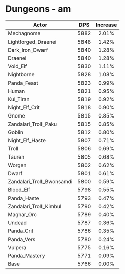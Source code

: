 # Dungeons - am
| Actor | DPS | Increase |
|---|:---:|:---:|
|Mechagnome|5882|2.01%|
|Lightforged_Draenei|5848|1.42%|
|Dark_Iron_Dwarf|5840|1.28%|
|Draenei|5840|1.28%|
|Void_Elf|5830|1.11%|
|Nightborne|5828|1.08%|
|Panda_Feast|5823|0.99%|
|Human|5821|0.95%|
|Kul_Tiran|5819|0.92%|
|Night_Elf_Crit|5818|0.90%|
|Gnome|5815|0.85%|
|Zandalari_Troll_Paku|5815|0.85%|
|Goblin|5812|0.80%|
|Night_Elf_Haste|5807|0.71%|
|Troll|5806|0.69%|
|Tauren|5805|0.68%|
|Worgen|5802|0.62%|
|Dwarf|5801|0.61%|
|Zandalari_Troll_Bwonsamdi|5800|0.59%|
|Blood_Elf|5798|0.55%|
|Panda_Haste|5793|0.47%|
|Zandalari_Troll_Kimbul|5790|0.42%|
|Maghar_Orc|5789|0.40%|
|Undead|5787|0.36%|
|Panda_Crit|5786|0.35%|
|Panda_Vers|5780|0.24%|
|Vulpera|5775|0.16%|
|Panda_Mastery|5771|0.09%|
|Base|5766|0.00%|
